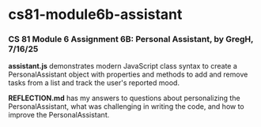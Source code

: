 # cs81-module6b-assistant
### CS 81 Module 6 Assignment 6B: Personal Assistant, by GregH, 7/16/25

**assistant.js** demonstrates modern JavaScript class syntax to create a PersonalAssistant object with properties and methods to add and remove tasks from a list and track the user's reported mood. 

**REFLECTION.md** has my answers to questions about personalizing the PersonalAssistant, what was challenging in writing the code, and how to improve the PersonalAssistant.